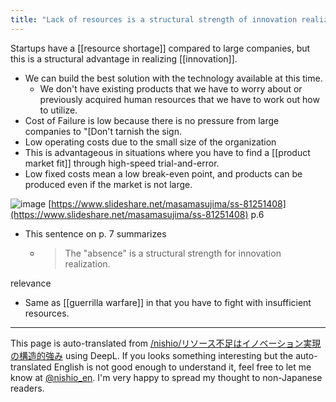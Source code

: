 ```yaml
---
title: "Lack of resources is a structural strength of innovation realization"
---
```


Startups have a [[resource shortage]] compared to large companies, but this is a structural advantage in realizing [[innovation]].
- We can build the best solution with the technology available at this time.
    - We don't have existing products that we have to worry about or previously acquired human resources that we have to work out how to utilize.
- Cost of Failure is low because there is no pressure from large companies to "[Don't tarnish the sign.
- Low operating costs due to the small size of the organization
- This is advantageous in situations where you have to find a [[product market fit]] through high-speed trial-and-error.
- Low fixed costs mean a low break-even point, and products can be produced even if the market is not large.

![image](https://gyazo.com/15678a13aed165c5d54f62218639f77d/thumb/1000)
[https://www.slideshare.net/masamasujima/ss-81251408](https://www.slideshare.net/masamasujima/ss-81251408) p.6
- This sentence on p. 7 summarizes
    - > The "absence" is a structural strength for innovation realization.

relevance
- Same as [[guerrilla warfare]] in that you have to fight with insufficient resources.

---
This page is auto-translated from [/nishio/リソース不足はイノベーション実現の構造的強み](https://scrapbox.io/nishio/リソース不足はイノベーション実現の構造的強み) using DeepL. If you looks something interesting but the auto-translated English is not good enough to understand it, feel free to let me know at [@nishio_en](https://twitter.com/nishio_en). I'm very happy to spread my thought to non-Japanese readers.